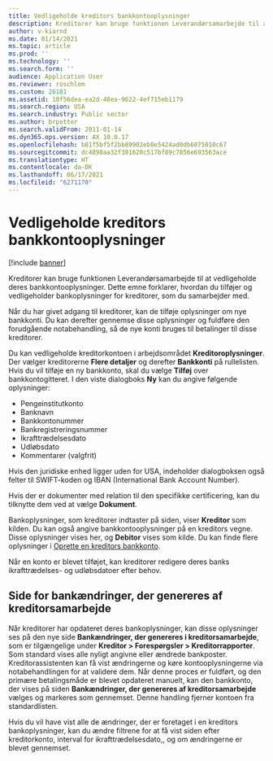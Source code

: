 ```yaml
---
title: Vedligeholde kreditors bankkontooplysninger
description: Kreditorer kan bruge funktionen Leverandørsamarbejde til at vedligeholde deres bankkontooplysninger. Dette emne forklarer, hvordan du tilføjer og vedligeholder bankoplysninger for kreditorer, som du samarbejder med.
author: v-kiarnd
ms.date: 01/14/2021
ms.topic: article
ms.prod: ''
ms.technology: ''
ms.search.form: ''
audience: Application User
ms.reviewer: roschlom
ms.custom: 26181
ms.assetid: 10f56dea-ea2d-48ea-9622-4ef715eb1179
ms.search.region: USA
ms.search.industry: Public sector
ms.author: brpotter
ms.search.validFrom: 2011-01-14
ms.dyn365.ops.version: AX 10.0.17
ms.openlocfilehash: b81f5bf5f2bb89902eb0e5424ad0db6075010c67
ms.sourcegitcommit: dc4898aa32f381620c517bf89c7856e693563ace
ms.translationtype: HT
ms.contentlocale: da-DK
ms.lasthandoff: 06/17/2021
ms.locfileid: "6271170"
---
```

# <a name="maintain-vendor-bank-account-information"></a>Vedligeholde kreditors bankkontooplysninger

[!include [banner](../includes/banner.md)]

Kreditorer kan bruge funktionen Leverandørsamarbejde til at vedligeholde deres bankkontooplysninger. Dette emne forklarer, hvordan du tilføjer og vedligeholder bankoplysninger for kreditorer, som du samarbejder med.

Når du har givet adgang til kreditorer, kan de tilføje oplysninger om nye bankkonti. Du kan derefter gennemse disse oplysninger og fuldføre den forudgående notabehandling, så de nye konti bruges til betalinger til disse kreditorer.

Du kan vedligeholde kreditorkontoen i arbejdsområdet **Kreditoroplysninger**. Der vælger kreditorerne **Flere detaljer** og derefter **Bankkonti** på rullelisten. Hvis du vil tilføje en ny bankkonto, skal du vælge **Tilføj** over bankkontogitteret. I den viste dialogboks **Ny** kan du angive følgende oplysninger:

- Pengeinstitutkonto
- Banknavn
- Bankkontonummer
- Bankregistreringsnummer
- Ikrafttrædelsesdato
- Udløbsdato
- Kommentarer (valgfrit)

Hvis den juridiske enhed ligger uden for USA, indeholder dialogboksen også felter til SWIFT-koden og IBAN (International Bank Account Number).

Hvis der er dokumenter med relation til den specifikke certificering, kan du tilknytte dem ved at vælge **Dokument**.

Bankoplysninger, som kreditorer indtaster på siden, viser **Kreditor** som kilden. Du kan også angive bankkontooplysninger på en kreditors vegne. Disse oplysninger vises her, og **Debitor** vises som kilde. Du kan finde flere oplysninger i [Oprette en kreditors bankkonto](../../supply-chain/procurement/tasks/create-vendor-bank-account.md).

Når en konto er blevet tilføjet, kan kreditorer redigere deres banks ikrafttrædelses- og udløbsdatoer efter behov.

## <a name="vendor-collaboration-generated-bank-changes-page"></a>Side for bankændringer, der genereres af kreditorsamarbejde

Når kreditorer har opdateret deres bankoplysninger, kan disse oplysninger ses på den nye side **Bankændringer, der genereres i kreditorsamarbejde**, som er tilgængelige under **Kreditor \> Forespørgsler \> Kreditorrapporter**. Som standard vises alle nyligt angivne eller ændrede bankposter. Kreditorassistenten kan få vist ændringerne og køre kontooplysningerne via notabehandlingen for at validere dem. Når denne proces er fuldført, og den primære betalingsmåde er blevet opdateret manuelt, kan den bankkonto, der vises på siden **Bankændringer, der genereres af kreditorsamarbejde** vælges og markeres som gennemset. Denne handling fjerner kontoen fra standardlisten.

Hvis du vil have vist alle de ændringer, der er foretaget i en kreditors bankoplysninger, kan du ændre filtrene for at få vist siden efter kreditorkonto, interval for ikrafttrædelsesdato,, og om ændringerne er blevet gennemset.
